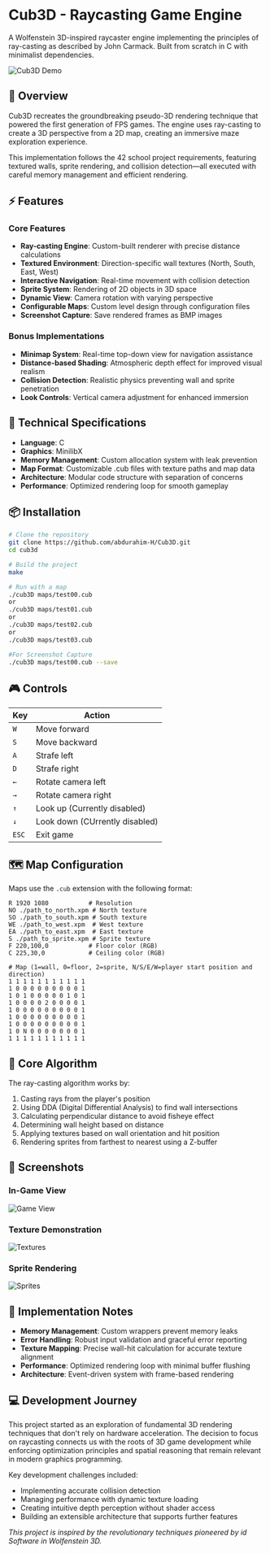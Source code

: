 # Cub3D - Raycasting Game Engine

A Wolfenstein 3D-inspired raycaster engine implementing the principles of ray-casting as described by John Carmack. Built from scratch in C with minimalist dependencies.

![Cub3D Demo](https://i.imgur.com/teuOvMq.jpg)

## 🧊 Overview

Cub3D recreates the groundbreaking pseudo-3D rendering technique that powered the first generation of FPS games. The engine uses ray-casting to create a 3D perspective from a 2D map, creating an immersive maze exploration experience.

This implementation follows the 42 school project requirements, featuring textured walls, sprite rendering, and collision detection—all executed with careful memory management and efficient rendering.

## ⚡ Features

### Core Features
- **Ray-casting Engine**: Custom-built renderer with precise distance calculations
- **Textured Environment**: Direction-specific wall textures (North, South, East, West)
- **Interactive Navigation**: Real-time movement with collision detection
- **Sprite System**: Rendering of 2D objects in 3D space
- **Dynamic View**: Camera rotation with varying perspective
- **Configurable Maps**: Custom level design through configuration files
- **Screenshot Capture**: Save rendered frames as BMP images

### Bonus Implementations
- **Minimap System**: Real-time top-down view for navigation assistance
- **Distance-based Shading**: Atmospheric depth effect for improved visual realism
- **Collision Detection**: Realistic physics preventing wall and sprite penetration
- **Look Controls**: Vertical camera adjustment for enhanced immersion

## 🔧 Technical Specifications

- **Language**: C
- **Graphics**: MinilibX
- **Memory Management**: Custom allocation system with leak prevention
- **Map Format**: Customizable .cub files with texture paths and map data
- **Architecture**: Modular code structure with separation of concerns
- **Performance**: Optimized rendering loop for smooth gameplay

## 📦 Installation

```bash
# Clone the repository
git clone https://github.com/abdurahim-H/Cub3D.git
cd cub3d

# Build the project
make

# Run with a map
./cub3D maps/test00.cub
or
./cub3D maps/test01.cub
or
./cub3D maps/test02.cub
or
./cub3D maps/test03.cub

#For Screenshot Capture
./cub3D maps/test00.cub --save
```


## 🎮 Controls

| Key | Action |
|-----|--------|
| `W` | Move forward |
| `S` | Move backward |
| `A` | Strafe left |
| `D` | Strafe right |
| `←` | Rotate camera left |
| `→` | Rotate camera right |
| `↑` | Look up (Currently disabled) |
| `↓` | Look down (CUrrently disabled) |
| `ESC` | Exit game |

## 🗺️ Map Configuration

Maps use the `.cub` extension with the following format:

```
R 1920 1080           # Resolution
NO ./path_to_north.xpm # North texture
SO ./path_to_south.xpm # South texture
WE ./path_to_west.xpm  # West texture 
EA ./path_to_east.xpm  # East texture
S ./path_to_sprite.xpm # Sprite texture
F 220,100,0           # Floor color (RGB)
C 225,30,0            # Ceiling color (RGB)

# Map (1=wall, 0=floor, 2=sprite, N/S/E/W=player start position and direction)
1 1 1 1 1 1 1 1 1 1 1
1 0 0 0 0 0 0 0 0 0 1
1 0 1 0 0 0 0 0 1 0 1
1 0 0 0 0 2 0 0 0 0 1
1 0 0 0 0 0 0 0 0 0 1
1 0 0 0 0 0 0 0 0 0 1
1 0 0 0 0 0 0 0 0 0 1
1 0 N 0 0 0 0 0 0 0 1
1 1 1 1 1 1 1 1 1 1 1
```

## 🧮 Core Algorithm

The ray-casting algorithm works by:

1. Casting rays from the player's position
2. Using DDA (Digital Differential Analysis) to find wall intersections
3. Calculating perpendicular distance to avoid fisheye effect
4. Determining wall height based on distance
5. Applying textures based on wall orientation and hit position
6. Rendering sprites from farthest to nearest using a Z-buffer

## 📸 Screenshots

### In-Game View
![Game View](https://i.imgur.com/PG87vJL.jpg)

### Texture Demonstration
![Textures](https://i.imgur.com/hYKbjIJ.jpg)

### Sprite Rendering
![Sprites](https://i.imgur.com/hLs8MCD.jpg)

## 🔬 Implementation Notes

- **Memory Management**: Custom wrappers prevent memory leaks
- **Error Handling**: Robust input validation and graceful error reporting
- **Texture Mapping**: Precise wall-hit calculation for accurate texture alignment
- **Performance**: Optimized rendering loop with minimal buffer flushing
- **Architecture**: Event-driven system with frame-based rendering

## 💻 Development Journey

This project started as an exploration of fundamental 3D rendering techniques that don't rely on hardware acceleration. The decision to focus on raycasting connects us with the roots of 3D game development while enforcing optimization principles and spatial reasoning that remain relevant in modern graphics programming.

Key development challenges included:
- Implementing accurate collision detection
- Managing performance with dynamic texture loading
- Creating intuitive depth perception without shader access
- Building an extensible architecture that supports further features

*This project is inspired by the revolutionary techniques pioneered by id Software in Wolfenstein 3D.*